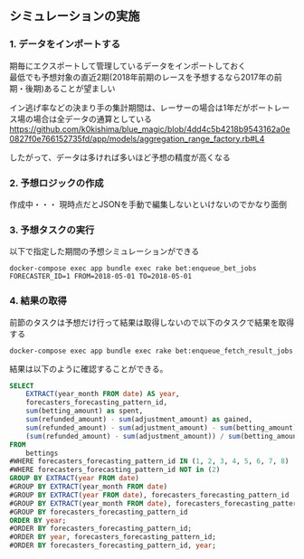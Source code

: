 ## シミュレーションの実施

### 1. データをインポートする

期毎にエクスポートして管理しているデータをインポートしておく  
最低でも予想対象の直近2期(2018年前期のレースを予想するなら2017年の前期・後期)あることが望ましい

イン逃げ率などの決まり手の集計期間は、レーサーの場合は1年だがボートレース場の場合は全データの通算としている
https://github.com/k0kishima/blue_magic/blob/4dd4c5b4218b9543162a0e0827f0e766152735fd/app/models/aggregation_range_factory.rb#L4

したがって、データは多ければ多いほど予想の精度が高くなる

### 2. 予想ロジックの作成

作成中・・・ 
現時点だとJSONを手動で編集しないといけないのでかなり面倒

### 3. 予想タスクの実行

以下で指定した期間の予想シミュレーションができる

```
docker-compose exec app bundle exec rake bet:enqueue_bet_jobs FORECASTER_ID=1 FROM=2018-05-01 TO=2018-05-01
```

### 4. 結果の取得

前節のタスクは予想だけ行って結果は取得しないので以下のタスクで結果を取得する

```
docker-compose exec app bundle exec rake bet:enqueue_fetch_result_jobs
```

結果は以下のように確認することができる。

```sql
SELECT
    EXTRACT(year_month FROM date) AS year,
    forecasters_forecasting_pattern_id,
    sum(betting_amount) as spent,
    sum(refunded_amount) - sum(adjustment_amount) as gained,
    sum(refunded_amount) - sum(adjustment_amount) - sum(betting_amount) as benefits,
    (sum(refunded_amount) - sum(adjustment_amount)) / sum(betting_amount) * 100 as ROI
FROM
    bettings
#WHERE forecasters_forecasting_pattern_id IN (1, 2, 3, 4, 5, 6, 7, 8)
#WHERE forecasters_forecasting_pattern_id NOT in (2)
GROUP BY EXTRACT(year FROM date)
#GROUP BY EXTRACT(year_month FROM date)
#GROUP BY EXTRACT(year FROM date), forecasters_forecasting_pattern_id
#GROUP BY EXTRACT(year_month FROM date), forecasters_forecasting_pattern_id
#GROUP BY forecasters_forecasting_pattern_id
ORDER BY year;
#ORDER BY forecasters_forecasting_pattern_id;
#ORDER BY year, forecasters_forecasting_pattern_id;
#ORDER BY forecasters_forecasting_pattern_id, year;
```
